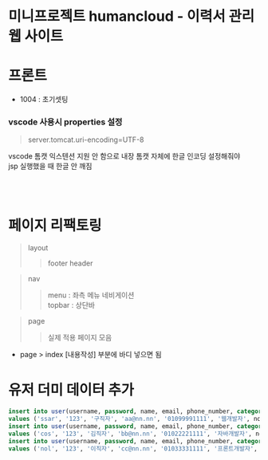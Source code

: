 # 미니프로젝트 humancloud - 이력서 관리 웹 사이트

# 프론트

* 1004 : 초기셋팅


### vscode 사용시 properties 설정 
> server.tomcat.uri-encoding=UTF-8 

vscode 톰캣 익스텐션 지원 안 함으로 내장 톰캣 자체에 한글 인코딩 설정해줘야
<br> jsp 실행했을 때 한글 안 깨짐


<br>
<br>

# 페이지 리팩토링

> layout
>> footer
>> header

>nav
>>menu : 좌측 메뉴 네비게이션<br>
>> topbar : 상단바

> page
>> 실제 적용 페이지 모음


* page > index  [내용작성] 부분에 바디 넣으면 됨


# 유저 더미 데이터 추가
```sql
insert into user(username, password, name, email, phone_number, category, created_at)
values ('ssar', '123', '구직자', 'aa@nn.nn', '01099991111', '웹개발자', now());
insert into user(username, password, name, email, phone_number, category, created_at)
values ('cos', '123', '김직자', 'bb@nn.nn', '01022221111', '자바개발자', now());
insert into user(username, password, name, email, phone_number, category, created_at)
values ('nol', '123', '이직자', 'cc@nn.nn', '01033331111', '프론트개발자', now());
```